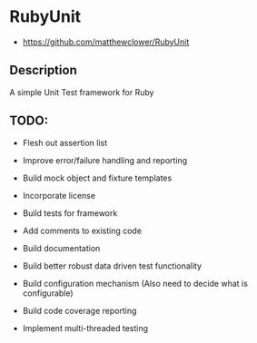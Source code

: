 # RubyUnit

* https://github.com/matthewclower/RubyUnit

## Description

A simple Unit Test framework for Ruby

## TODO:

* Flesh out assertion list
* Improve error/failure handling and reporting
* Build mock object and fixture templates
* Incorporate license
* Build tests for framework
* Add comments to existing code
* Build documentation
* Build better robust data driven test functionality
* Build configuration mechanism
  (Also need to decide what is configurable)

* Build code coverage reporting
* Implement multi-threaded testing
